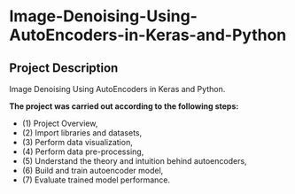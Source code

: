 # Image-Denoising-Using-AutoEncoders-in-Keras-and-Python

## Project Description
Image Denoising Using AutoEncoders in Keras and Python.

**The project was carried out according to the following steps:**
- (1) Project Overview, 
- (2) Import libraries and datasets, 
- (3) Perform data visualization, 
- (4) Perform data pre-processing, 
- (5) Understand the theory and intuition behind autoencoders, 
- (6) Build and train autoencoder model, 
- (7) Evaluate trained model performance.
